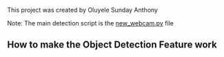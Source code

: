 This project was created by Oluyele Sunday Anthony 

Note: The main detection script is the [new_webcam.py](https://github.com/Tonycrux/FaceMaskDetection/blob/master/new_webcam.py) file

## How to make the Object Detection Feature work
